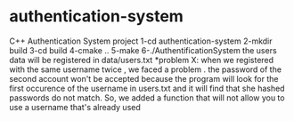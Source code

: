# authentication-system
C++ Authentication System project 
1-cd authentication-system
2-mkdir build
3-cd build
4-cmake ..
5-make
6-./AuthentificationSystem 
the users data will be registered in data/users.txt
*problem X: when we registered with the same username twice , we faced a problem .
the password of the second account won't be accepted because the program will look for the first occurence of the username in users.txt and it will find that she hashed passwords do not match.
So, we added a function that will not allow you to use a username that's already used
